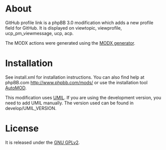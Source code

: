 # About

GitHub profile link is a phpBB 3.0 modification which adds a new profile field for GitHub. It is displayed on viewtopic, viewprofile, ucp_pm_viewmessage, ucp, acp.

The MODX actions were generated using the [MODX generator](http://www.phpbb.com/mods/utilities/generator/).

# Installation

See install.xml for installation instructions. You can also find help at phpBB.com <http://www.phpbb.com/mods/> or use the installation tool  [AutoMOD](http://www.phpbb.com/mods/automod/).

This modification uses [UMIL](http://www.phpbb.com/mods/umil/). If you are using the development version, you need to add UMIL manually. The version used can be found in develop/UMIL_VERSION.

# License

It is released under the [GNU GPLv2](http://www.gnu.org/licenses/gpl-2.0.html).
